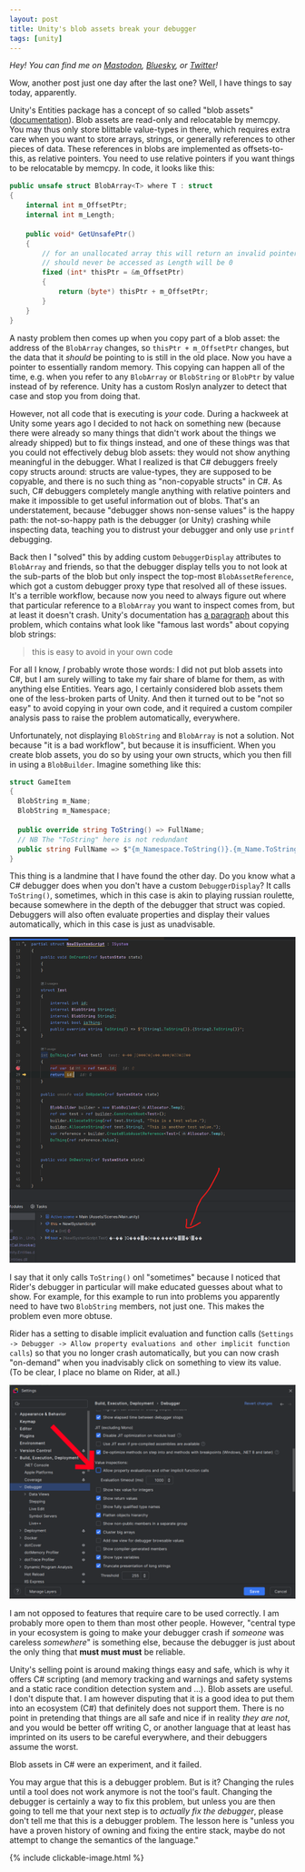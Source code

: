 ```yaml
---
layout: post
title: Unity's blob assets break your debugger
tags: [unity]
---
```


_Hey! You can find me on [Mastodon](https://mastodon.gamedev.place/@sschoener), [Bluesky](https://bsky.app/profile/sschoener.bsky.social), or [Twitter](https://twitter.com/s4schoener)!_

Wow, another post just one day after the last one? Well, I have things to say today, apparently.

Unity's Entities package has a concept of so called "blob assets" ([documentation](https://docs.unity3d.com/Packages/com.unity.entities@1.3/manual/blob-assets-concept.html)). Blob assets are read-only and relocatable by memcpy. You may thus only store blittable value-types in there, which requires extra care when you want to store arrays, strings, or generally references to other pieces of data. These references in blobs are implemented as offsets-to-this, as relative pointers. You need to use relative pointers if you want things to be relocatable by memcpy. In code, it looks like this:

```csharp
public unsafe struct BlobArray<T> where T : struct
{
    internal int m_OffsetPtr;
    internal int m_Length;

    public void* GetUnsafePtr()
    {
        // for an unallocated array this will return an invalid pointer which is ok since it
        // should never be accessed as Length will be 0
        fixed (int* thisPtr = &m_OffsetPtr)
        {
            return (byte*) thisPtr + m_OffsetPtr;
        }
    }
}
```

A nasty problem then comes up when you copy part of a blob asset: the address of the `BlobArray` changes, so `thisPtr + m_OffsetPtr` changes, but the data that it *should* be pointing to is still in the old place. Now you have a pointer to essentially random memory. This copying can happen all of the time, e.g. when you refer to any `BlobArray` or `BlobString` or `BlobPtr` by value instead of by reference. Unity has a custom Roslyn analyzer to detect that case and stop you from doing that.

However, not all code that is executing is _your_ code. During a hackweek at Unity some years ago I decided to not hack on something new (because there were already so many things that didn't work about the things we already shipped) but to fix things instead, and one of these things was that you could not effectively debug blob assets: they would not show anything meaningful in the debugger. What I realized is that C# debuggers freely copy structs around: structs are value-types, they are supposed to be copyable, and there is no such thing as "non-copyable structs" in C#. As such, C# debuggers completely mangle anything with relative pointers and make it impossible to get useful information out of blobs. That's an understatement, because "debugger shows non-sense values" is the happy path: the not-so-happy path is the debugger (or Unity) crashing while inspecting data, teaching you to distrust your debugger and only use `printf` debugging.

Back then I "solved" this by adding custom `DebuggerDisplay` attributes to `BlobArray` and friends, so that the debugger display tells you to not look at the sub-parts of the blob but only inspect the top-most `BlobAssetReference`, which got a custom debugger proxy type that resolved all of these issues. It's a terrible workflow, because now you need to always figure out where that particular reference to a `BlobArray` you want to inspect comes from, but at least it doesn't crash. Unity's documentation has [a paragraph](https://docs.unity3d.com/Packages/com.unity.entities@1.3/manual/blob-assets-create.html#debugging-blob-asset-contents) about this problem, which contains what look like "famous last words" about copying blob strings:

> this is easy to avoid in your own code

For all I know, _I_ probably wrote those words: I did not put blob assets into C#, but I am surely willing to take my fair share of blame for them, as with anything else Entities. Years ago, I certainly considered blob assets them one of the less-broken parts of Unity. And then it turned out to be "not so easy" to avoid copying in your own code, and it required a custom compiler analysis pass to raise the problem automatically, everywhere.

Unfortunately, not displaying `BlobString` and `BlobArray` is not a solution. Not because "it is a bad workflow", but because it is insufficient. When you create blob assets, you do so by using your own structs, which you then fill in using a `BlobBuilder`. Imagine something like this:
```csharp
struct GameItem
{
  BlobString m_Name;
  BlobString m_Namespace;

  public override string ToString() => FullName;
  // NB The "ToString" here is not redundant
  public string FullName => $"{m_Namespace.ToString()}.{m_Name.ToString()}";
}
```

This thing is a landmine that I have found the other day. Do you know what a C# debugger does when you don't have a custom `DebuggerDisplay`? It calls `ToString()`, sometimes, which in this case is akin to playing russian roulette, because somewhere in the depth of the debugger that struct was copied. Debuggers will also often evaluate properties and display their values automatically, which in this case is just as unadvisable.

<p align="middle">
  <img src="/img/2024-12-17-unity-blobs/debugger-view.png" alt="" />
</p>

I say that it only calls `ToString()` onl "sometimes" because I noticed that Rider's debugger in particular will make educated guesses about what to show. For example, for this example to run into problems you apparently need to have two `BlobString` members, not just one. This makes the problem even more obtuse.

Rider has a setting to disable implicit evaluation and function calls (`Settings -> Debugger -> Allow property evaluations and other implicit function calls`) so that you no longer crash automatically, but you can now crash "on-demand" when you inadvisably click on something to view its value. (To be clear, I place no blame on Rider, at all.)

<p align="middle">
  <img src="/img/2024-12-17-unity-blobs/debugger-settings.png" alt="" />
</p>

I am not opposed to features that require care to be used correctly. I am probably more open to them than most other people. However, "central type in your ecosystem is going to make your debugger crash if _someone_ was careless _somewhere_" is something else, because the debugger is just about the only thing that **must must must** be reliable.

Unity's selling point is around making things easy and safe, which is why it offers C# scripting (and memory tracking and warnings and safety systems and a static race condition detection system and ...). Blob assets are useful. I don't dispute that. I am however disputing that it is a good idea to put them into an ecosystem (C#) that definitely does not support them. There is no point in pretending that things are all safe and nice if in reality _they are not_, and you would be better off writing C, or another language that at least has imprinted on its users to be careful everywhere, and their debuggers assume the worst.

Blob assets in C# were an experiment, and it failed.

You may argue that this is a debugger problem. But is it? Changing the rules until a tool does not work anymore is not the tool's fault. Changing the debugger is certainly a way to fix this problem, but unless you are then going to tell me that your next step is to _actually fix the debugger_, please don't tell me that this is a debugger problem. The lesson here is "unless you have a proven history of owning and fixing the entire stack, maybe do not attempt to change the semantics of the language."

{% include clickable-image.html %}